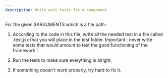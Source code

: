 ```yaml
---
description: Write unit tests for a component
---
```


For the given $ARGUMENTS which is a file path :

1. According to the code in this file, write all the needed test in a file called <name-of-the-component>.test.jsx that you will place in the test folder.
Important : never write some tests that would amount to test the good functioning of the framework !

2. Run the tests to make sure everything is alright.

3. If something doesn't work properly, try hard to fix it.